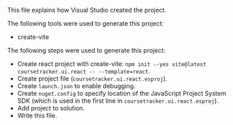 This file explains how Visual Studio created the project.

The following tools were used to generate this project:
- create-vite

The following steps were used to generate this project:
- Create react project with create-vite: `npm init --yes vite@latest coursetracker.ui.react -- --template=react`.
- Create project file (`coursetracker.ui.react.esproj`).
- Create `launch.json` to enable debugging.
- Create `nuget.config` to specify location of the JavaScript Project System SDK (which is used in the first line in `coursetracker.ui.react.esproj`).
- Add project to solution.
- Write this file.

